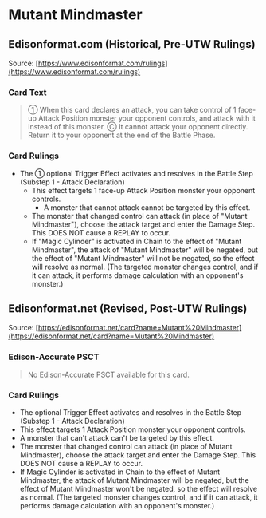 # Mutant Mindmaster

## Edisonformat.com (Historical, Pre-UTW Rulings)

Source: [https://www.edisonformat.com/rulings](https://www.edisonformat.com/rulings)

### Card Text

> ① When this card declares an attack, you can take control of 1 face-up Attack Position monster your opponent controls, and attack with it instead of this monster. Ⓒ It cannot attack your opponent directly. Return it to your opponent at the end of the Battle Phase.

### Card Rulings

*   The ① optional Trigger Effect activates and resolves in the Battle Step (Substep 1 - Attack Declaration)
    *   This effect targets 1 face-up Attack Position monster your opponent controls.
        *   A monster that cannot attack cannot be targeted by this effect.
    *   The monster that changed control can attack (in place of "Mutant Mindmaster"), choose the attack target and enter the Damage Step. This DOES NOT cause a REPLAY to occur.
    *   If "Magic Cylinder" is activated in Chain to the effect of "Mutant Mindmaster", the attack of "Mutant Mindmaster" will be negated, but the effect of "Mutant Mindmaster" will not be negated, so the effect will resolve as normal. (The targeted monster changes control, and if it can attack, it performs damage calculation with an opponent's monster.)

## Edisonformat.net (Revised, Post-UTW Rulings)

Source: [https://edisonformat.net/card?name=Mutant%20Mindmaster](https://edisonformat.net/card?name=Mutant%20Mindmaster)

### Edison-Accurate PSCT

> No Edison-Accurate PSCT available for this card.

### Card Rulings

*   The optional Trigger Effect activates and resolves in the Battle Step (Substep 1 - Attack Declaration)
*   This effect targets 1 Attack Position monster your opponent controls.
*   A monster that can't attack can't be targeted by this effect.
*   The monster that changed control can attack (in place of Mutant Mindmaster), choose the attack target and enter the Damage Step. This DOES NOT cause a REPLAY to occur.
*   If Magic Cylinder is activated in Chain to the effect of Mutant Mindmaster, the attack of Mutant Mindmaster will be negated, but the effect of Mutant Mindmaster won't be negated, so the effect will resolve as normal. (The targeted monster changes control, and if it can attack, it performs damage calculation with an opponent's monster.)
            